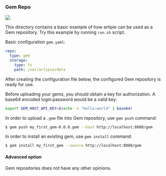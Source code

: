 ### Gem Repo

![](https://github.com/artipie/artipie/workflows/Proof::gem/badge.svg)

This directory contains a basic example of how artipie can be used as a Gem repository. 
Try this example by running `run.sh` script.

Basic configuration `gem.yaml`:

```yaml
repo:
  type: gem
  storage:
    type: fs
    path: /var/artipie/data
```

After creating the configuration file below, the configured Gem repository is ready for use.

Before uploading your gems, you should obtain a key for authorization. A base64 encoded
login:password would be a valid key:

```bash
export GEM_HOST_API_KEY=$(echo -n "hello:world" | base64)
```

In order to upload a `.gem` file into Gem repository, use `gem push` command:

```bash
$ gem push my_first_gem-0.0.0.gem --host http://localhost:8080/gem
```

In order to install an existing gem, use `gem install` command:

```bash
$ gem install my_first_gem --source http://localhost:8080/gem
```

#### Advanced option

Gem repositories does not have any other opinions.
